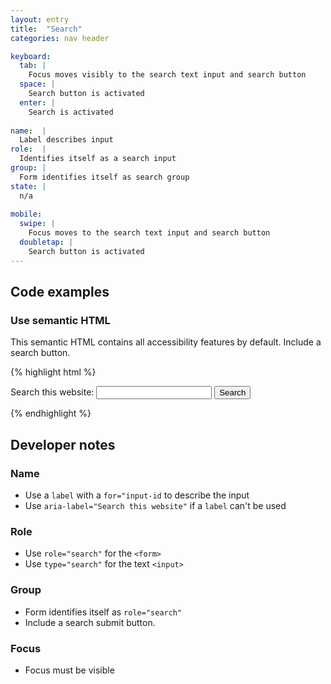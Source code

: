 ```yaml
---
layout: entry
title:  "Search"
categories: nav header

keyboard:
  tab: |
    Focus moves visibly to the search text input and search button
  space: |
    Search button is activated
  enter: |
    Search is activated
  
name:  |
  Label describes input
role:  |
  Identifies itself as a search input
group: |
  Form identifies itself as search group
state: |
  n/a
      
mobile:
  swipe: |
    Focus moves to the search text input and search button
  doubletap: |
    Search button is activated
---
```


## Code examples

### Use semantic HTML
This semantic HTML contains all accessibility features by default. Include a search button.

{% highlight html %}
<form role="search" action="/search/">
  <label for="search">
    Search this website:
  </label>
  <input type="search" id="search">
  <button type="submit">
    Search
  </button>
</form>
{% endhighlight %}

## Developer notes

### Name
- Use a `label` with a `for="input-id` to describe the input
- Use `aria-label="Search this website"` if a `label` can't be used

### Role
- Use `role="search"` for the `<form>`
- Use `type="search"` for the text `<input>`

### Group
- Form identifies itself as `role="search"` 
- Include a search submit button.

### Focus
- Focus must be visible


